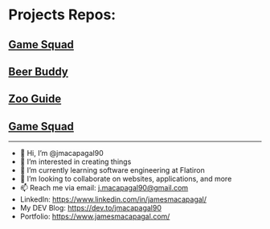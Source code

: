 # Projects Repos:

## [Game Squad](https://github.com/batmanonwheels/game_squad_frontend)
## [Beer Buddy](https://github.com/jmacapagal90/p2-project-beer-buddy)
## [Zoo Guide](https://github.com/jmacapagal90/p3-sinatra-react-project-front-end)
## [Game Squad](https://github.com/batmanonwheels/game_squad_frontend)
---
- 👋 Hi, I’m @jmacapagal90
- 👀 I’m interested in creating things
- 🌱 I’m currently learning software engineering at Flatiron
- 💞️ I’m looking to collaborate on websites, applications, and more
- 📫 Reach me via email: j.macapagal90@gmail.com
- LinkedIn: https://www.linkedin.com/in/jamesmacapagal/
- My DEV Blog: https://dev.to/jmacapagal90
- Portfolio: https://www.jamesmacapagal.com/

<!---
jmacapagal90/jmacapagal90 is a ✨ special ✨ repository because its `README.md` (this file) appears on your GitHub profile.
You can click the Preview link to take a look at your changes.
--->

